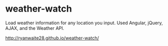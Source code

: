 # weather-watch
Load weather information for any location you input. Used Angular, jQuery, AJAX, and the Weather API.

http://ryanwaite28.github.io/weather-watch/
